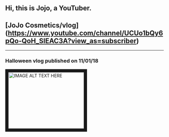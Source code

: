 ## Hi, this is Jojo, a YouTuber.

## [JoJo Cosmetics/vlog] (https://www.youtube.com/channel/UCUo1bQy6pQo-QoH_SlEAC3A?view_as=subscriber)

---

### Halloween vlog published on 11/01/18

<a href="http://www.youtube.com/watch?feature=player_embedded&v=ZJNQ40I_8G0
" target="_blank"><img src="http://img.youtube.com/vi/ZJNQ40I_8G0/0.jpg" 
alt="IMAGE ALT TEXT HERE" width="240" height="180" border="10" /></a>
